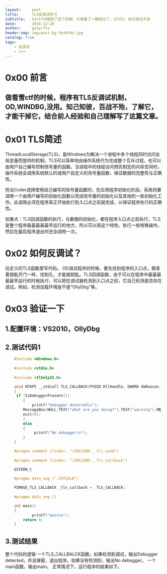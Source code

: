 ```yaml
---
layout:     post
title:      TLS反调试学习
subtitle:   kxctf中碰到了这个机制，大佬看了一眼就过了，23333，自己啥也不会
date:       2018-12-28
author:     gxkyrftx
header-img: img/post-bg-YesOrNo.jpg
catalog: true
tags:
    - 反调试
    - c++
---
```

# 0x00 前言
做看雪ctf的时候，程序有TLS反调试机制，OD,WINDBG,没用。知己知彼，百战不殆，了解它，才能干掉它，结合前人经验和自己理解写了这篇文章。
----
# 0x01 TLS简述
ThreadLocalStorage(TLS)，是Windows为解决一个进程中多个线程同时访问全局变量而提供的机制。TLS可以简单地由操作系统代为完成整个互斥过程，也可以由用户自己编写控制信号量的函数。当进程中的线程访问预先制定的内存空间时，操作系统会调用系统默认的或用户自定义的信号量函数，保证数据的完整性与正确性。

而当Coder选择使用自己编写的信号量函数时，在应用程序初始化阶段，系统将要调用一个由用户编写的初始化函数以完成信号量的初始化以及其他的一些初始化工作。此调用必须在程序真正开始执行到入口点之前就完成，以保证程序执行的正确性。

划重点：TLS回调函数的执行，与数据的初始化，都在程序入口点之前执行，TLS是整个程序最最最最最早运行的地方，所以可以用这个特性，执行一些特殊操作。然后在最后程序退出时还会调用一次。

# 0x02 如何反调试？
往定义的TLS函数里写代码。
OD调试程序的时候，要先找到程序的入口点，跟拿着钥匙开门一样，找到孔，才能插钥匙。TLS回调函数，由于可以在程序中最最最最最早运行的时候执行，可以把在调试器检测到入口点之前，它自己检测是否存在调试。例如，检测加载环境是不是“OllyDbg”等。

# 0x03 验证一下
## 1.配置环境：VS2010，OllyDbg
## 2.测试代码1

```c++
	#include <Windows.h>
	
	#include <stdio.h>
	
	#include <tlhelp32.h>

	void NTAPI __stdcall TLS_CALLBACK(PVOID DllHandle, DWORD dwReason, PVOID Reserved)
	{
   	 if (IsDebuggerPresent()) 
    	{
        	printf("Debugger detected\n");
		MessageBox(NULL,TEXT("what are you doing?"),TEXT("warning"),MB_OK);
		exit(0);
    	}
    	else
        {
       		 printf("No debugger\n");
        }
	}

	#pragma comment (linker, "/INCLUDE:__tls_used")
	
	#pragma comment (linker, "/INCLUDE:__tls_callback")

	EXTERN_C

	#pragma data_seg (".CRT$XLB")
	
	PIMAGE_TLS_CALLBACK _tls_callback =  TLS_CALLBACK;
	
	#pragma data_seg ()

	int main()
	{
    		printf("main\n");
   	 	return 0;
	}
```
## 3.测试结果
整个代码的逻辑
一个TLS_CALLBALCK函数，如果检测到调试，输出Debugger detected，并且弹窗，退出程序。如果没有检测到，输出No debugger。
一个main函数，输出main。
正常情况下，运行程序的结果如下。

